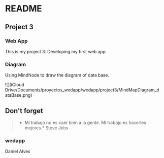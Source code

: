 # README
## Project 3
### Web App

This is my project 3. Developing my first web app.

### Diagram
Using MindNode to draw the diagram of data base.

![](iCloud Drive/Documents/proyectos_wedapp/wedapp/project3/MindMapDiagram_dataBase.png)

## Don't forget
> * Mi trabajo no es caer bien a la gente. Mi trabajo es hacerles mejores.* Steve Jobs

### wedapp
Daniel Alves